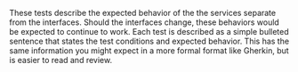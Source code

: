 These tests describe the expected behavior of the the services separate from the interfaces. Should the interfaces change, these behaviors would be expected to continue to work. Each test is described as a simple bulleted sentence that states the test conditions and expected behavior. This has the same information you might expect in a more formal format like Gherkin, but is easier to read and review.

